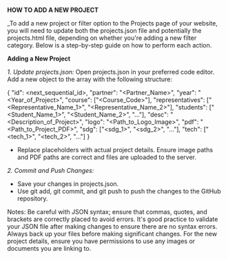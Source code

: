 **HOW TO ADD A NEW PROJECT**

_To add a new project or filter option to the Projects page of your website, you will need to update both the projects.json file and potentially the projects.html file, depending on whether you're adding a new filter category. Below is a step-by-step guide on how to perform each action.

**Adding a New Project**

_1. Update projects.json:_
Open projects.json in your preferred code editor.
Add a new object to the array with the following structure:

{
  "id": <next_sequential_id>,
  "partner": "<Partner_Name>",
  "year": "<Year_of_Project>",
  "course": ["<Course_Code>"],
  "representatives": ["<Representative_Name_1>", "<Representative_Name_2>"],
  "students": ["<Student_Name_1>", "<Student_Name_2>", "..."],
  "desc": "<Description_of_Project>",
  "logo": "<Path_to_Logo_Image>",
  "pdf": "<Path_to_Project_PDF>",
  "sdg": ["<sdg_1>", "<sdg_2>", "..."],
  "tech": ["<tech_1>", "<tech_2>", "..."]
}
* Replace placeholders with actual project details. Ensure image paths and PDF paths are correct and files are uploaded to the server.


_2. Commit and Push Changes:_
- Save your changes in projects.json.
- Use git add, git commit, and git push to push the changes to the GitHub repository.

Notes:
Be careful with JSON syntax; ensure that commas, quotes, and brackets are correctly placed to avoid errors.
It's good practice to validate your JSON file after making changes to ensure there are no syntax errors.
Always back up your files before making significant changes.
For the new project details, ensure you have permissions to use any images or documents you are linking to.
